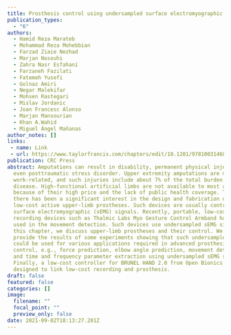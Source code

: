 ```yaml
---
title: Prosthesis control using undersampled surface electromyographic signals 
publication_types:
  - "6"
authors:
  - Hamid Reza Marateb
  - Mohammad Reza Mohebbian
  - Farzad Ziaie Nezhad
  - Marjan Nosouhi
  - Zahra Nasr Esfahani
  - Farzaneh Fazilati
  - Fatemeh Yusefi
  - Golnaz Amiri
  - Negar Malekifar
  - Mohsen Rastegari
  - Mislav Jordanic
  - Joan Francesc Alonso
  - Marjan Mansourian
  - Khan A.Wahid
  - Miguel Ángel Mañanas
author_notes: []
links:
 - name: Link
 - url: https://www.taylorfrancis.com/chapters/edit/10.1201/9781003146810-5/
publication: CRC Press
abstract: Amputations can result in disability, permanent physical injury, and
  even posttraumatic stress disorder. Upper extremity amputations are mostly
  work-related, and such injuries include about 7% of the total burden of
  disease. High-functional artificial limbs are not available to most amputees
  because of their high price and the lack of public health coverage. Thus,
  there has been a significant interest in the design and fabrication of
  low-cost active upper-limb prostheses. Such devices are usually controlled by
  surface electromyographic (sEMG) signals. Recently, portable, low-cost
  recording devices such as Thalmic Labs Myo Gesture Control Armband have been
  used in the movement detection. Such devices use undersampled sEMG signals. In
  this chapter, we discuss upper-limb prostheses and their control. We further
  provide the results of some experiments showing that such undersampled signals
  could be used for various applications required in advanced prosthesis
  control, e.g., force prediction, elbow angle prediction, movement detection,
  and time and frequency parameter extraction using undersampled sEMG signals.
  Finally, a low-cost controller for BRUNEL HAND 2.0 from Open Bionics is
  designed to link low-cost recording and prosthesis.
draft: false
featured: false
categories: []
image:
  filename: ""
  focal_point: ""
  preview_only: false
date: 2021-09-02T18:13:27.201Z
---
```

